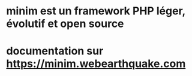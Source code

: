 # minim est un framework PHP léger, évolutif et open source
# documentation sur https://minim.webearthquake.com
